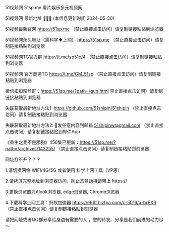 51视频网 51sp.me 看片娱乐多元视频网

51视频网 最新地址 🍉🍉🍉 (本信息更新时间 2024-05-30)

51视频最新官网 https://51sp.me （禁止直接点击访问）请复制链接粘贴到浏览器

51视频网永久地址（需科学⬆️上网） https://51sp.me （禁止直接点击访问）请复制链接粘贴到浏览器

51视频网TG官方群 https://t.me/sp51c/4 （禁止直接点击访问）请复制链接粘贴到浏览器

51视频网 官方商务TG https://t.me/GM_51sp （禁止直接点击访问）请复制链接粘贴到浏览器

微信扣扣粉丝群：https://51sp.me/?path=/qun.html 禁止直接点击访问）请复制链接粘贴到浏览器

失联获取最新地址方法1: https://github.com/51shipin/51shipin （禁止直接点击访问）请复制链接粘贴到浏览器

失联获取最新地址方法2: 📧发任意内容到邮箱 51shipinw@gmail.com （禁止直接点击访问）请复制链接粘贴到邮件App

《重生之我不是舔狗》456集已更新：https://51sp.me/?path=/archives/143255/ （禁止直接点击访问）请复制链接粘贴到浏览器

网址打不开？？？

1.请切换网络 WIFI/4G/5G 或者使用 科学上网工具（VP恩）

2.请拷贝完整地址到浏览器访问，防止恶意劫持请带上 https://

3.更换浏览器为Alook浏览器, edge浏览器, Chrome浏览器

4.下载科学上网工具：蚂蚁加速器 https://e66f.hiztpa.com/c-5016/a-brEXR （禁止直接点击访问）请复制链接粘贴到浏览器

请把网址或者QQ群分享给身边有需要的人 ，您的转发、分享是我们前进的动力😘～

